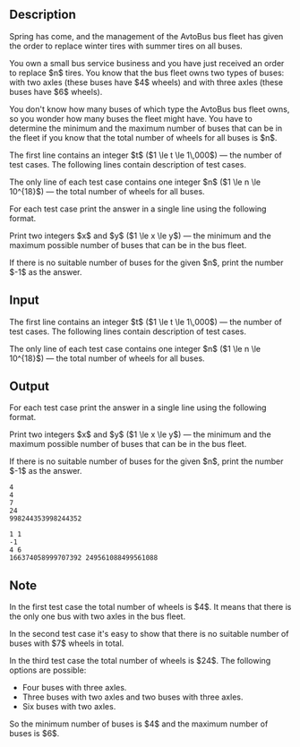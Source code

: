 ## Description

<div><p>Spring has come, and the management of the AvtoBus bus fleet has given the order to replace winter tires with summer tires on all buses.</p><p>You own a small bus service business and you have just received an order to replace $n$ tires. You know that the bus fleet owns two types of buses: with two axles (these buses have $4$ wheels) and with three axles (these buses have $6$ wheels).</p><p>You don't know how many buses of which type the AvtoBus bus fleet owns, so you wonder how many buses the fleet might have. You have to determine the minimum and the maximum number of buses that can be in the fleet if you know that the total number of wheels for all buses is $n$.</p></div><div class="input-specification"><p>The first line contains an integer $t$ ($1 \le t \le 1\,000$)&nbsp;— the number of test cases. The following lines contain description of test cases.</p><p>The only line of each test case contains one integer $n$ ($1 \le n \le 10^{18}$)&nbsp;— the total number of wheels for all buses.</p></div><div class="output-specification"><p>For each test case print the answer in a single line using the following format.</p><p>Print two integers $x$ and $y$ ($1 \le x \le y$)&nbsp;— the minimum and the maximum possible number of buses that can be in the bus fleet.</p><p>If there is no suitable number of buses for the given $n$, print the number $-1$ as the answer.</p></div>

## Input

<p>The first line contains an integer $t$ ($1 \le t \le 1\,000$)&nbsp;— the number of test cases. The following lines contain description of test cases.</p><p>The only line of each test case contains one integer $n$ ($1 \le n \le 10^{18}$)&nbsp;— the total number of wheels for all buses.</p>

## Output

<p>For each test case print the answer in a single line using the following format.</p><p>Print two integers $x$ and $y$ ($1 \le x \le y$)&nbsp;— the minimum and the maximum possible number of buses that can be in the bus fleet.</p><p>If there is no suitable number of buses for the given $n$, print the number $-1$ as the answer.</p>





```input1
4
4
7
24
998244353998244352
```




```output1
1 1
-1
4 6
166374058999707392 249561088499561088
```



## Note

<p>In the first test case the total number of wheels is $4$. It means that there is the only one bus with two axles in the bus fleet.</p><p>In the second test case it's easy to show that there is no suitable number of buses with $7$ wheels in total.</p><p>In the third test case the total number of wheels is $24$. The following options are possible:</p><ul> <li> Four buses with three axles. </li><li> Three buses with two axles and two buses with three axles. </li><li> Six buses with two axles. </li></ul><p>So the minimum number of buses is $4$ and the maximum number of buses is $6$.</p>
